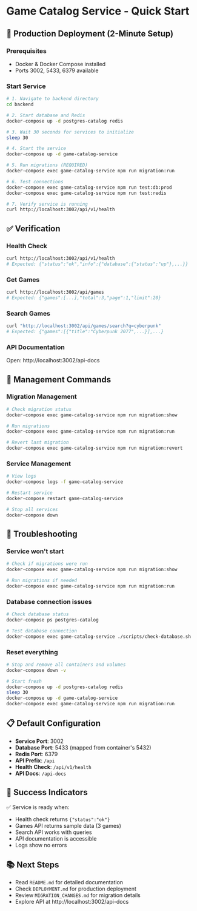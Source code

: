 # Game Catalog Service - Quick Start

## 🚀 Production Deployment (2-Minute Setup)

### Prerequisites
- Docker & Docker Compose installed
- Ports 3002, 5433, 6379 available

### Start Service
```bash
# 1. Navigate to backend directory
cd backend

# 2. Start database and Redis
docker-compose up -d postgres-catalog redis

# 3. Wait 30 seconds for services to initialize
sleep 30

# 4. Start the service
docker-compose up -d game-catalog-service

# 5. Run migrations (REQUIRED)
docker-compose exec game-catalog-service npm run migration:run

# 6. Test connections
docker-compose exec game-catalog-service npm run test:db:prod
docker-compose exec game-catalog-service npm run test:redis

# 7. Verify service is running
curl http://localhost:3002/api/v1/health
```

## ✅ Verification

### Health Check
```bash
curl http://localhost:3002/api/v1/health
# Expected: {"status":"ok","info":{"database":{"status":"up"},...}}
```

### Get Games
```bash
curl http://localhost:3002/api/games
# Expected: {"games":[...],"total":3,"page":1,"limit":20}
```

### Search Games
```bash
curl "http://localhost:3002/api/games/search?q=cyberpunk"
# Expected: {"games":[{"title":"Cyberpunk 2077",...}],...}
```

### API Documentation
Open: http://localhost:3002/api-docs

## 🔧 Management Commands

### Migration Management
```bash
# Check migration status
docker-compose exec game-catalog-service npm run migration:show

# Run migrations
docker-compose exec game-catalog-service npm run migration:run

# Revert last migration
docker-compose exec game-catalog-service npm run migration:revert
```

### Service Management
```bash
# View logs
docker-compose logs -f game-catalog-service

# Restart service
docker-compose restart game-catalog-service

# Stop all services
docker-compose down
```

## 🚨 Troubleshooting

### Service won't start
```bash
# Check if migrations were run
docker-compose exec game-catalog-service npm run migration:show

# Run migrations if needed
docker-compose exec game-catalog-service npm run migration:run
```

### Database connection issues
```bash
# Check database status
docker-compose ps postgres-catalog

# Test database connection
docker-compose exec game-catalog-service ./scripts/check-database.sh
```

### Reset everything
```bash
# Stop and remove all containers and volumes
docker-compose down -v

# Start fresh
docker-compose up -d postgres-catalog redis
sleep 30
docker-compose up -d game-catalog-service
docker-compose exec game-catalog-service npm run migration:run
```

## 📋 Default Configuration

- **Service Port**: 3002
- **Database Port**: 5433 (mapped from container's 5432)
- **Redis Port**: 6379
- **API Prefix**: `/api`
- **Health Check**: `/api/v1/health`
- **API Docs**: `/api-docs`

## 🎯 Success Indicators

✅ Service is ready when:
- Health check returns `{"status":"ok"}`
- Games API returns sample data (3 games)
- Search API works with queries
- API documentation is accessible
- Logs show no errors

## 📚 Next Steps

- Read `README.md` for detailed documentation
- Check `DEPLOYMENT.md` for production deployment
- Review `MIGRATION_CHANGES.md` for migration details
- Explore API at http://localhost:3002/api-docs